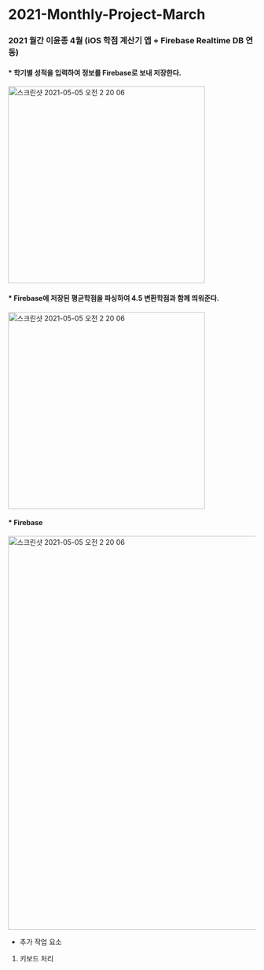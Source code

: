 # 2021-Monthly-Project-March
### 2021 월간 이윤종 4월 (iOS 학점 계산기 앱 + Firebase Realtime DB 연동)


#### * 학기별 성적을 입력하여 정보를 Firebase로 보내 저장한다.
<img width="400" alt="스크린샷 2021-05-05 오전 2 20 06" src="https://user-images.githubusercontent.com/29617557/117043808-a86e8d00-ad48-11eb-93f1-82cade1c17fa.png">

#### * Firebase에 저장된 평균학점을 파싱하여 4.5 변환학점과 함께 띄워준다.
<img width="400" alt="스크린샷 2021-05-05 오전 2 20 06" src="https://user-images.githubusercontent.com/29617557/117043892-bfad7a80-ad48-11eb-88e7-e4fb7cdc4bc0.png">

#### * Firebase
<img width="800" alt="스크린샷 2021-05-05 오전 2 20 06" src="https://user-images.githubusercontent.com/29617557/117043975-d653d180-ad48-11eb-8659-20aaa7cc2fbb.png">


* 추가 작업 요소
1) 키보드 처리
